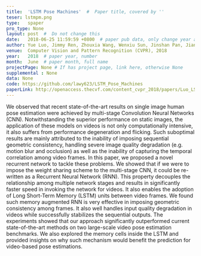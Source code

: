 ```yaml
---
title:  'LSTM Pose Machines'  #  Paper title, covered by ''
teser: lstmpm.png
type:   spaper
pro_type: None
layout: post  #  Do not change this
date:   2018-06-25 11:59:59 +0800  # paper pub data, only change year and month according to this format
author: Yue Luo, Jimmy Ren, Zhouxia Wang, Wenxiu Sun, Jinshan Pan, Jianbo Liu, Jiahao Pang, Liang Lin  # authors information
venue:  Computer Vision and Pattern Recognition (CVPR), 2018
year:   2018  # paper year, number
month:  June  # paper month, full name
projectPage: None # If has project page, link here, otherwise None
supplemental : None 
data: None
code: https://github.com/lawy623/LSTM_Pose_Machines
paperLink: http://openaccess.thecvf.com/content_cvpr_2018/papers/Luo_LSTM_Pose_Machines_CVPR_2018_paper.pdf
---
```


We observed that recent state-of-the-art results on single image human pose estimation were achieved by multi-stage Convolution Neural Networks (CNN). Notwithstanding the superior performance on static images, the application of these models on videos is not only computationally intensive, it also suffers from performance degeneration and flicking. Such suboptimal results are mainly attributed to the inability of imposing sequential geometric consistency, handling severe image quality degradation (e.g. motion blur and occlusion) as well as the inability of capturing the temporal correlation among video frames. In this paper, we proposed a novel recurrent network to tackle these problems. We showed that if we were to impose the weight sharing scheme to the multi-stage CNN, it could be re-written as a Recurrent Neural Network (RNN). This property decouples the relationship among multiple network stages and results in significantly faster speed in invoking the network for videos. It also enables the adoption of Long Short-Term Memory (LSTM) units between video frames. We found such memory augmented RNN is very effective in imposing geometric consistency among frames. It also well handles input quality degradation in videos while successfully stabilizes the sequential outputs. The experiments showed that our approach significantly outperformed current state-of-the-art methods on two large-scale video pose estimation benchmarks. We also explored the memory cells inside the LSTM and provided insights on why such mechanism would benefit the prediction for video-based pose estimations.


